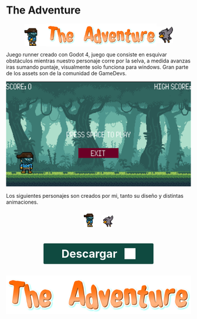 # The Adventure

<p style="display: flex; justify-content: center; align-items: center">
  <img width="60px"  height="60px" src="./rawder_walk_without_gun.gif" alt="Personaje Principal">
  <img width="300px" src="./the_adventure.png" alt="" >
  <img width="45px" height="45px" src="./bird-fly.gif" alt="Pájaro Obstáculo">
</p>

Juego runner creado con Godot 4, juego que consiste en esquivar obstáculos mientras nuestro personaje corre por la selva, a medida avanzas iras sumando puntaje, visualmente solo funciona para windows. Gran parte de los assets son de la comunidad de GameDevs.

<p align="center">
  <img src="./portada.png" alt="Descripción de la imagen">
</p>

Los siguientes personajes son creados por mi, tanto su diseño y distintas animaciones.

<p align="center">
  <img src="./rawder_walk_without_gun.gif" alt="Personaje Principal">
  <img src="./bird-fly.gif" alt="Pájaro Obstáculo">
</p>

<p align="center" style="margin-top: 40px">
    <a style="color: white; font-size: 30px; font-weight: bold; text-decoration: none; border: 2px solid white; border-radius: 5px; padding: 10px 50px; background-color: #0f4a40; display: flex; gap: 20px; align-items: center; justify-content:center; width: 200px" href="./TheAdventure.exe">
      <span>Descargar</span>
      <img src="./download.png" width="30px" height="30px">
    </a>
    <img style="margin-top: 30px;" src="./the_adventure.png" alt="The Adventure"/>
</p>
